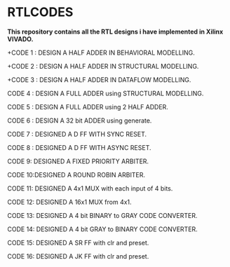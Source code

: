 # RTLCODES
**This repository contains all the RTL designs i have implemented in Xilinx VIVADO.**

+CODE 1 : DESIGN A HALF ADDER IN BEHAVIORAL MODELLING.

+CODE 2 : DESIGN A HALF ADDER IN STRUCTURAL MODELLING.

+CODE 3 : DESIGN A HALF ADDER IN DATAFLOW MODELLING.

CODE 4 : DESIGN A FULL ADDER using STRUCTURAL MODELLING.

CODE 5 : DESIGN A FULL ADDER using 2 HALF ADDER.

CODE 6 : DESIGN A 32 bit ADDER using generate.

CODE 7 : DESIGNED A D FF WITH SYNC RESET.

CODE 8 : DESIGNED A D FF WITH ASYNC RESET.

CODE 9: DESIGNED A FIXED PRIORITY ARBITER.

CODE 10:DESIGNED A ROUND ROBIN ARBITER.

CODE 11: DESIGNED A  4x1 MUX with each input of 4 bits.

CODE 12: DESIGNED A 16x1 MUX from 4x1. 

CODE 13: DESIGNED A 4 bit BINARY to GRAY CODE CONVERTER.

CODE 14: DESIGNED A 4 bit GRAY to BINARY CODE CONVERTER.

CODE 15: DESIGNED A SR FF with clr and preset.

CODE 16: DESIGNED A JK FF with clr and preset.
